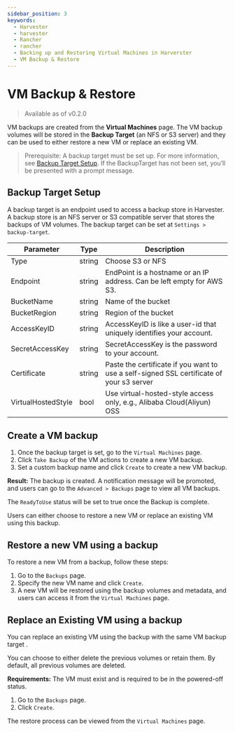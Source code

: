 ```yaml
---
sidebar_position: 3
keywords:
  - Harvester
  - harvester
  - Rancher
  - rancher
  - Backing up and Restoring Virtual Machines in Harverster
  - VM Backup & Restore
---
```


# VM Backup & Restore

> Available as of v0.2.0

VM backups are created from the **Virtual Machines** page. The VM backup volumes will be stored in the **Backup Target** (an NFS or S3 server) and they can be used to either restore a new VM or replace an existing VM.

> Prerequisite: A backup target must be set up. For more information, see [Backup Target Setup](#backup-target-setup). If the BackupTarget has not been set, you’ll be presented with a prompt message.

## Backup Target Setup

A backup target is an endpoint used to access a backup store in Harvester. A backup store is an NFS server or S3 compatible server that stores the backups of VM volumes. The backup target can be set at `Settings > backup-target`.

| Parameter          | Type   | Description                                                                              |
| ------------------ | ------ | ---------------------------------------------------------------------------------------- |
| Type               | string | Choose S3 or NFS                                                                         |
| Endpoint           | string | EndPoint is a hostname or an IP address. Can be left empty for AWS S3.                   |
| BucketName         | string | Name of the bucket                                                                       |
| BucketRegion       | string | Region of the bucket                                                                     |
| AccessKeyID        | string | AccessKeyID is like a user-id that uniquely identifies your account.                     |
| SecretAccessKey    | string | SecretAccessKey is the password to your account.                                         |
| Certificate        | string | Paste the certificate if you want to use a self-signed SSL certificate of your s3 server |
| VirtualHostedStyle | bool   | Use virtual-hosted-style access only, e.g., Alibaba Cloud(Aliyun) OSS                    |

## Create a VM backup

1. Once the backup target is set, go to the `Virtual Machines` page.
1. Click `Take Backup` of the VM actions to create a new VM backup.
1. Set a custom backup name and click `Create` to create a new VM backup.

**Result:** The backup is created. A notification message will be promoted, and users can go to the `Advanced > Backups` page to view all VM backups.

The `ReadyToUse` status will be set to true once the Backup is complete.

Users can either choose to restore a new VM or replace an existing VM using this backup.

## Restore a new VM using a backup

To restore a new VM from a backup, follow these steps:

1. Go to the `Backups` page.
1. Specify the new VM name and click `Create`.
1. A new VM will be restored using the backup volumes and metadata, and users can access it from the `Virtual Machines` page.

## Replace an Existing VM using a backup

You can replace an existing VM using the backup with the same VM backup target .

You can choose to either delete the previous volumes or retain them. By default, all previous volumes are deleted.

**Requirements:** The VM must exist and is required to be in the powered-off status.

1. Go to the `Backups` page.
1. Click `Create`.

The restore process can be viewed from the `Virtual Machines` page.
